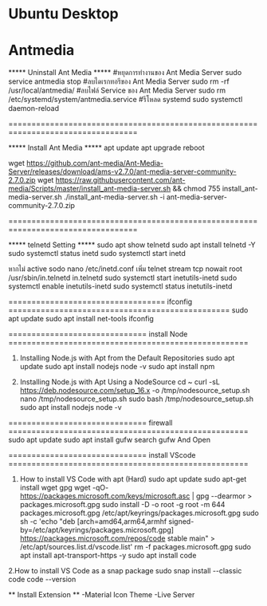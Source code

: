 # Ubuntu Desktop
# Antmedia 

***** Uninstall Ant Media *****
#หยุดการทำงานของ Ant Media Server
sudo service antmedia stop
#ลบไดเรกทอรีของ Ant Media Server
sudo rm -rf /usr/local/antmedia/
#ลบไฟล์ Service ของ Ant Media Server
sudo rm /etc/systemd/system/antmedia.service
#รีโหลด systemd
sudo systemctl daemon-reload

==================================================================================

***** Install Ant Media *****
apt update
apt upgrade
reboot

wget https://github.com/ant-media/Ant-Media-Server/releases/download/ams-v2.7.0/ant-media-server-community-2.7.0.zip
wget https://raw.githubusercontent.com/ant-media/Scripts/master/install_ant-media-server.sh && chmod 755 install_ant-media-server.sh
./install_ant-media-server.sh -i ant-media-server-community-2.7.0.zip

==================================================================================

***** telnetd Setting *****
sudo apt show telnetd
sudo apt install telnetd -Y
sudo systemctl status inetd
sudo systemctl start inetd

หากไม่ active
sodo nano /etc/inetd.conf
เพิ่ม
telnet stream tcp nowait root /usr/sbin/in.telnetd in.telnetd
sudo systemctl start inetutils-inetd
sudo systemctl enable inetutils-inetd
sudo systemctl status inetutils-inetd


================================== ifconfig ================================================
sudo apt update
sudo apt install net-tools
ifconfig


============================== install Node ====================================================
1. Installing Node.js with Apt from the Default Repositories
sudo apt update
sudo apt install nodejs
node -v
sudo apt install npm

2. Installing Node.js with Apt Using a NodeSource 
cd ~
curl -sL https://deb.nodesource.com/setup_16.x -o /tmp/nodesource_setup.sh
nano /tmp/nodesource_setup.sh
sudo bash /tmp/nodesource_setup.sh
sudo apt install nodejs
node -v

============================== firewall ====================================================
sudo apt update
sudo apt install gufw
search gufw And Open

============================== install VScode ====================================================
1. How to install VS Code with apt (Hard)
sudo apt update
sudo apt-get install wget gpg
wget -qO- https://packages.microsoft.com/keys/microsoft.asc | gpg --dearmor > packages.microsoft.gpg
sudo install -D -o root -g root -m 644 packages.microsoft.gpg /etc/apt/keyrings/packages.microsoft.gpg
sudo sh -c 'echo "deb [arch=amd64,arm64,armhf signed-by=/etc/apt/keyrings/packages.microsoft.gpg] https://packages.microsoft.com/repos/code stable main" > /etc/apt/sources.list.d/vscode.list'
rm -f packages.microsoft.gpg
sudo apt install apt-transport-https -y
sudo apt install code

2.How to install VS Code as a snap package
sudo snap install --classic code
code --version

** Install Extension **
-Material Icon Theme
-Live Server













